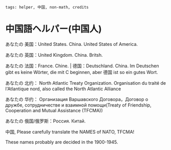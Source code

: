 ```
tags: helper, 中国, non-math, credits
```

# 中国語ヘルパー(中国人)

あなたの 美国：United States. China. United States of America.

あなたの 英国：United Kingdom. China. Britsh.

あなたの 法国：France. Chine. | 德国：Deutschland. China. Im Deutschen gibt es keine Wörter, die mit C beginnen, aber 德国 ist so ein gutes Wort.

あなたの 北约： North Atlantic Treaty Organization. Organisation du traité de l'Atlantique nord, also called the North Atlantic Alliance

あなたの 华约： Организация Варшавского Договора，Договор о дружбе, сотрудничестве и взаимной помощи(Treaty of Friendship, Cooperation and Mutual Assistance (TFCMA))

あなたの 俄国/俄罗斯：Россия. Китай.

中国, Please carefully translate the NAMES of NATO, TFCMA!

These names probably are decided in the 1900-1945.

<!---------
Why is English language GREAT? Because they contain more biases than other languages.

So it has a good name/credit in other languages, but on the contrary, English doesn't hold this and more hidden, which is learned from French.

That's. Credits.


I also don't see a normal Iranian dislike the US, but on the contrary, an American may dislike Iranian even they don't know them. Many rules follow this.

And, it's not RACISM.
---------->

<!--
Englishes are the most who don't deserve their names in the China, Iran or some places. Whether it's morality, racism(Americans are quite hypocritical, everyone not Europeans know that) or bias.

Change the names about USA and UK to hold a proper atitude, we finished a lot of problems.
-->
